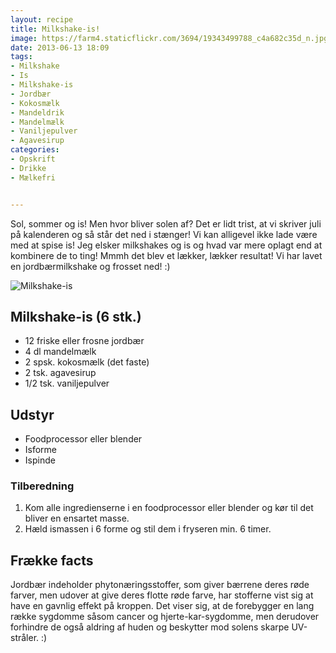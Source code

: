 ```yaml
---
layout: recipe
title: Milkshake-is!
image: https://farm4.staticflickr.com/3694/19343499788_c4a682c35d_n.jpg
date: 2013-06-13 18:09
tags:
- Milkshake
- Is 
- Milkshake-is
- Jordbær
- Kokosmælk
- Mandeldrik
- Mandelmælk
- Vaniljepulver 
- Agavesirup
categories:
- Opskrift
- Drikke
- Mælkefri


---
```


Sol, sommer og is! Men hvor bliver solen af? Det er lidt trist, at vi skriver juli på kalenderen og så står det ned i stænger! Vi kan alligevel ikke lade være med at spise is! Jeg elsker milkshakes og is og hvad var mere oplagt end at kombinere de to ting! Mmmh det blev et lækker, lækker resultat! Vi har lavet en jordbærmilkshake og frosset ned! :)  

![Milkshake-is](https://farm4.staticflickr.com/3694/19343499788_c4a682c35d_z.jpg) 




## Milkshake-is (6 stk.)
- 12 friske eller frosne jordbær 
- 4 dl mandelmælk
- 2 spsk. kokosmælk (det faste)
- 2 tsk. agavesirup
- 1/2 tsk. vaniljepulver 

## Udstyr 
- Foodprocessor eller blender 
- Isforme
- Ispinde


### Tilberedning
1. Kom alle ingredienserne i en foodprocessor eller blender og kør til det bliver en ensartet masse. 
2. Hæld ismassen i 6 forme og stil dem i fryseren min. 6 timer.







## Frække facts
Jordbær indeholder phytonæringsstoffer, som giver bærrene deres røde farver, men udover at give deres flotte røde farve, har stofferne vist sig at have en gavnlig effekt på kroppen. Det viser sig, at de forebygger en lang række sygdomme såsom cancer og hjerte-kar-sygdomme, men derudover forhindre de også aldring af huden og beskytter mod solens skarpe UV-stråler. :)









